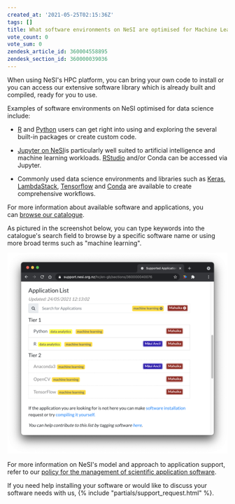 ```yaml
---
created_at: '2021-05-25T02:15:36Z'
tags: []
title: What software environments on NeSI are optimised for Machine Learning and data science?
vote_count: 0
vote_sum: 0
zendesk_article_id: 360004558895
zendesk_section_id: 360000039036
---
```


When using NeSI's HPC
platform, you can bring your own code to install or you can access our extensive
software library which is already built and compiled, ready for you to
use.

Examples of software environments on NeSI optimised for data science
include:

- [R](../../Scientific_Computing/Supported_Applications/R.md) and
    [Python](../../Scientific_Computing/Supported_Applications/TensorFlow_on_GPUs.md) users
    can get right into using and exploring the several built-in packages
    or create custom code.

- [Jupyter on NeSI](../../Scientific_Computing/Interactive_computing_with_NeSI_OnDemand/Apps/JupyterLab/index.md)is
    particularly well suited to artificial intelligence and machine
    learning workloads. [RStudio](../../Scientific_Computing/Interactive_computing_with_NeSI_OnDemand/Apps/RStudio.md)
    and/or Conda can be accessed via Jupyter.

- Commonly used data science environments and libraries such as
    [Keras](../../Scientific_Computing/Supported_Applications/Keras.md),
    [LambdaStack](../../Scientific_Computing/Supported_Applications/Lambda_Stack.md),
    [Tensorflow](../../Scientific_Computing/Supported_Applications/TensorFlow_on_GPUs.md)
    and [Conda](https://docs.conda.io/en/latest/) are available to
    create comprehensive workflows.

For more information about available software and applications, you
can [browse our catalogue](../../Scientific_Computing/Supported_Applications/index.md).

As pictured in the screenshot below, you can type keywords into the
catalogue's search field to browse by a specific software name or using
more broad terms such as "machine learning".

![MachineLearningSoftwareEnvironments-May2021.png](../../assets/images/What_software_environments_on_NeSI_are_optimised_for_Machine_Learning_and_data_science.png)

For more information on NeSI's model and approach to application
support, refer to our [policy for the management of scientific
application
software](../../General/Policy/NeSI_Application_Support_Model.md).

If you need help installing your software or would like to discuss your
software needs with us, {% include "partials/support_request.html" %}.
